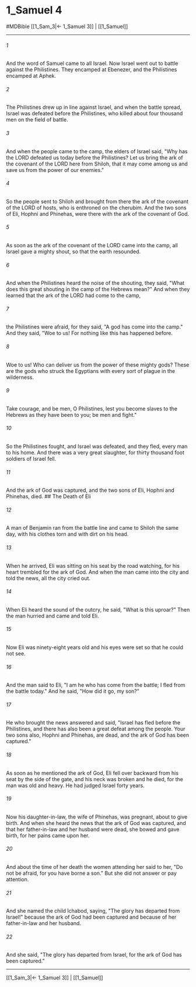 # 1_Samuel 4
#MDBible
[[1_Sam_3|← 1_Samuel 3]] | [[1_Samuel]]

***

###### 1 

And the word of Samuel came to all Israel. Now Israel went out to battle against the Philistines. They encamped at Ebenezer, and the Philistines encamped at Aphek. 

###### 2 

The Philistines drew up in line against Israel, and when the battle spread, Israel was defeated before the Philistines, who killed about four thousand men on the field of battle. 

###### 3 

And when the people came to the camp, the elders of Israel said, "Why has the LORD defeated us today before the Philistines? Let us bring the ark of the covenant of the LORD here from Shiloh, that it may come among us and save us from the power of our enemies." 

###### 4 

So the people sent to Shiloh and brought from there the ark of the covenant of the LORD of hosts, who is enthroned on the cherubim. And the two sons of Eli, Hophni and Phinehas, were there with the ark of the covenant of God. 

###### 5 

As soon as the ark of the covenant of the LORD came into the camp, all Israel gave a mighty shout, so that the earth resounded. 

###### 6 

And when the Philistines heard the noise of the shouting, they said, "What does this great shouting in the camp of the Hebrews mean?" And when they learned that the ark of the LORD had come to the camp, 

###### 7 

the Philistines were afraid, for they said, "A god has come into the camp." And they said, "Woe to us! For nothing like this has happened before. 

###### 8 

Woe to us! Who can deliver us from the power of these mighty gods? These are the gods who struck the Egyptians with every sort of plague in the wilderness. 

###### 9 

Take courage, and be men, O Philistines, lest you become slaves to the Hebrews as they have been to you; be men and fight." 

###### 10 

So the Philistines fought, and Israel was defeated, and they fled, every man to his home. And there was a very great slaughter, for thirty thousand foot soldiers of Israel fell. 

###### 11 

And the ark of God was captured, and the two sons of Eli, Hophni and Phinehas, died. ## The Death of Eli 

###### 12 

A man of Benjamin ran from the battle line and came to Shiloh the same day, with his clothes torn and with dirt on his head. 

###### 13 

When he arrived, Eli was sitting on his seat by the road watching, for his heart trembled for the ark of God. And when the man came into the city and told the news, all the city cried out. 

###### 14 

When Eli heard the sound of the outcry, he said, "What is this uproar?" Then the man hurried and came and told Eli. 

###### 15 

Now Eli was ninety-eight years old and his eyes were set so that he could not see. 

###### 16 

And the man said to Eli, "I am he who has come from the battle; I fled from the battle today." And he said, "How did it go, my son?" 

###### 17 

He who brought the news answered and said, "Israel has fled before the Philistines, and there has also been a great defeat among the people. Your two sons also, Hophni and Phinehas, are dead, and the ark of God has been captured." 

###### 18 

As soon as he mentioned the ark of God, Eli fell over backward from his seat by the side of the gate, and his neck was broken and he died, for the man was old and heavy. He had judged Israel forty years. 

###### 19 

Now his daughter-in-law, the wife of Phinehas, was pregnant, about to give birth. And when she heard the news that the ark of God was captured, and that her father-in-law and her husband were dead, she bowed and gave birth, for her pains came upon her. 

###### 20 

And about the time of her death the women attending her said to her, "Do not be afraid, for you have borne a son." But she did not answer or pay attention. 

###### 21 

And she named the child Ichabod, saying, "The glory has departed from Israel!" because the ark of God had been captured and because of her father-in-law and her husband. 

###### 22 

And she said, "The glory has departed from Israel, for the ark of God has been captured." 

***

[[1_Sam_3|← 1_Samuel 3]] | [[1_Samuel]]
